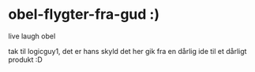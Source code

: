 # obel-flygter-fra-gud :)
live laugh obel

tak til logicguy1, det er hans skyld det her gik fra en dårlig ide til et dårligt produkt :D
